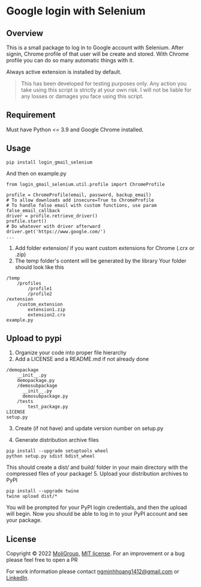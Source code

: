# **Google login with Selenium**

## Overview
This is a small package to log in to Google account with Selenium. After signin,
Chrome profile of that user will be create and stored. With Chrome profile you can do so many automatic things
with it.

Always active extension is installed by default.
>This has been developed for testing purposes only.
> Any action you take using this script is strictly at your own risk. 
> I will not be liable for any losses or damages you face using this script.

## Requirement
Must have Python <= 3.9 and Google Chrome installed.

## Usage
```pycon
pip install login_gmail_selenium
```
And then on example.py
```pycon
from login_gmail_selenium.util.profile import ChromeProfile

profile = ChromeProfile(email, password, backup_email)
# To allow downloads add insecure=True to ChromeProfile
# To handle false email with custom functions, use param false_email_callback
driver = profile.retrieve_driver()
profile.start()
# Do whatever with driver afterward
driver.get('https://www.google.com/')
...
```
1. Add folder extension/ if you want custom extensions for Chrome (.crx or .zip)
2. The temp folder's content will be generated by the library
Your folder should look like this
```cvs
/temp
    /profiles
        /profile1
        /profile2
/extension
    /custom_extension
        extension1.zip
        extension2.crx
example.py
```

## Upload to pypi

1. Organize your code into proper file hierarchy
2. Add a LICENSE and a README.md if not already done

```cvs
/demopackage
    __init__.py
    demopackage.py
    /demosubpackage
      __init__.py
      demosubpackage.py
    /tests
        test_package.py
LICENSE
setup.py
```
3. Create (if not have) and update version number on setup.py

4. Generate distribution archive files

```pycon
pip install --upgrade setuptools wheel
python setup.py sdist bdist_wheel
```
This should create a dist/ and build/ folder in your main directory with the compressed files of your package!
5. Upload your distribution archives to PyPI
```pycon
pip install --upgrade twine
twine upload dist/*
```
You will be prompted for your PyPI login credentials, and then the upload will begin. 
Now you should be able to log in to your PyPI account and see your package.

## License
Copyright © 2022 [MoliGroup](https://moligroup.co/), [MIT license](./LICENSE). 
For an improvement or a bug please feel free to open a PR

For work information please contact ngminhhoang1412@gmail.com or 
[LinkedIn](https://www.linkedin.com/in/ho%C3%A0ng-nguy%E1%BB%85n-1b13481b7/).
